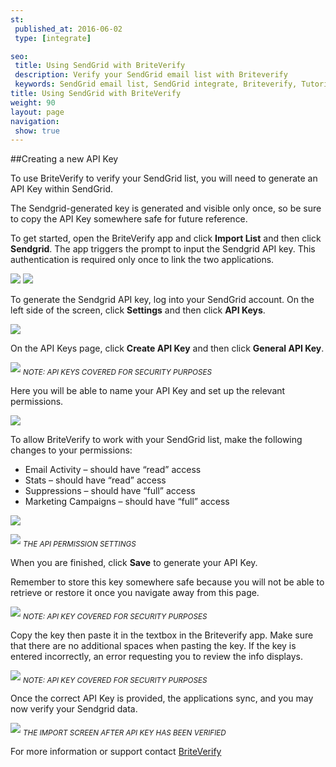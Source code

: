 ```yaml
---
st:
 published_at: 2016-06-02
 type: [integrate]

seo:
 title: Using SendGrid with BriteVerify
 description: Verify your SendGrid email list with Briteverify
 keywords: SendGrid email list, SendGrid integrate, Briteverify, Tutorial
title: Using SendGrid with BriteVerify
weight: 90
layout: page
navigation:
 show: true
---
```

##Creating a new API Key

To use BriteVerify to verify your SendGrid list, you will need to generate an API Key within SendGrid.

<call-out type="warning">

The Sendgrid-generated key is generated and visible only once, so be sure to copy the API Key somewhere safe for future reference.

</call-out>

To get started, open the BriteVerify app and click **Import List** and then click **Sendgrid**. The app triggers the prompt to input the Sendgrid API key. This authentication is required only once to link the two applications.

![]({{root_url}}/images/Briteverify_Picture_01.jpeg) ![]({{root_url}}/images/Briteverify_Picture_02.jpeg)

To generate the Sendgrid API key, log into your SendGrid account. On the left side of the screen, click **Settings** and then click **API Keys**.

![]({{root_url}}/images/Briteverify_Picture_03.jpeg)

On the API Keys page, click **Create API Key** and then click **General API Key**.

![]({{root_url}}/images/Briteverify_Picture_04.jpeg)
<sub>*NOTE: API KEYS COVERED FOR SECURITY PURPOSES*</sub>

Here you will be able to name your API Key and set up the relevant permissions.

![]({{root_url}}/images/Briteverify_Picture_05.jpeg)

To allow BriteVerify to work with your SendGrid list, make the following changes to your permissions:
+ Email Activity – should have “read” access
+ Stats – should have “read” access
+ Suppressions – should have “full” access
+ Marketing Campaigns – should have “full” access

![]({{root_url}}/images/Briteverify_Picture_06.jpg)

![]({{root_url}}/images/Briteverify_Picture_07.jpeg)
<sub>*THE API PERMISSION SETTINGS*</sub>

When you are finished, click **Save** to generate your API Key.

<call-out type="warning">
Remember to store this key somewhere safe because you will not be able to retrieve or restore it once you navigate away from this page.
</call-out>

![]({{root_url}}/images/Briteverify_Picture_08.jpeg)
<sub>*NOTE: API KEY COVERED FOR SECURITY PURPOSES*</sub>

Copy the key then paste it in the textbox in the Briteverify app. Make sure that there are no additional spaces when pasting the key. If the key is entered incorrectly, an error requesting you to review the info displays.

![]({{root_url}}/images/Briteverify_Picture_09.jpeg)
<sub>*NOTE: API KEY COVERED FOR SECURITY PURPOSES*</sub>

Once the correct API Key is provided, the applications sync, and you may now verify your Sendgrid data.

![]({{root_url}}/images/Briteverify_Picture_10.jpeg)
<sub>*THE IMPORT SCREEN AFTER API KEY HAS BEEN VERIFIED*</sub>

<call-out>

For more information or support contact [BriteVerify](http://www.briteverify.com/)
 	